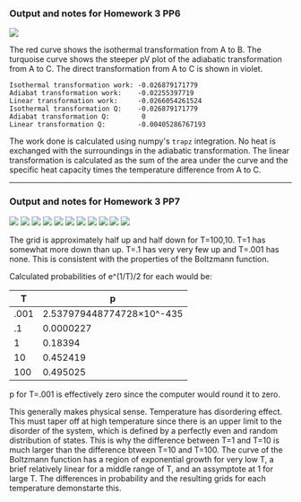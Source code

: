 ### Output and notes for Homework 3 PP6

![](pv.png)

The red curve shows the isothermal transformation from A to B. The turquoise curve shows the steeper pV plot of the adiabatic transformation from A to C. The direct transformation from A to C is shown in violet.

    Isothermal transformation work: -0.026879171779
    Adiabat transformation work:    -0.02255397719
    Linear transformation work:     -0.0266054261524
    Isothermal transformation Q:    -0.026879171779
    Adiabat transformation Q:        0
    Linear transformation Q:        -0.00405286767193

The work done is calculated using numpy's `trapz` integration. No heat is exchanged with the surroundings in the adiabatic transformation. The linear transformation is calculated as the sum of the area under the curve and the specific heat capacity times the temperature difference from A to C.

---

### Output and notes for Homework 3 PP7

![](figure_1.png)
![](figure_2.png)
![](figure_3.png)
![](figure_4.png)
![](figure_5.png)
![](figure_6.png)
![](figure_7.png)
![](figure_8.png)
![](figure_9.png)
![](figure_10.png)
![](figure_11.png)

The grid is approximately half up and half down for T=100,10. T=1 has somewhat more down than up. T=.1 has very very few up and T=.001 has none. This is consistent with the properties of the Boltzmann function.

Calculated probabilities of e^(1/T)/2 for each would be:

T    | p
-----|--------
.001 |  2.537979448774728×10^-435
.1   |  0.0000227
1    |  0.18394
10   |  0.452419
100  |  0.495025


p for T=.001 is effectively zero since the computer would round it to zero.

This generally makes physical sense. Temperature has disordering effect. This must taper off at high temperature since there is an upper limit to the disorder of the system, which is defined by a perfectly even and random distribution of states. This is why the difference between T=1 and T=10 is much larger than the difference btween T=10 and T=100. The curve of the Boltzmann function has a region of exponential growth for very low T, a brief relatively linear for a middle range of T, and an assymptote at 1 for large T. The differences in probability and the resulting grids for each temperature demonstarte this.

